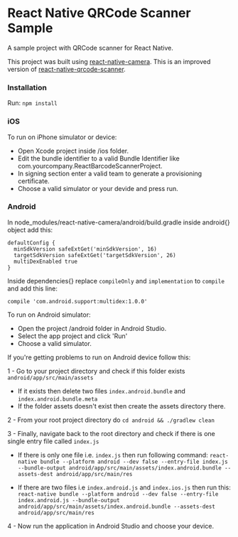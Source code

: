 # React Native QRCode Scanner Sample
A sample project with QRCode scanner for React Native.

This project was built using [react-native-camera](https://github.com/lwansbrough/react-native-camera). This is an improved version of [react-native-qrcode-scanner](https://github.com/moaazsidat/react-native-qrcode-scanner).

### Installation

Run: `npm install`

### iOS

To run on iPhone simulator or device:
- Open Xcode project inside /ios folder. 
- Edit the bundle identifier to a valid Bundle Identifier like com.yourcompany.ReactBarcodeScannerProject.
- In signing section enter a valid team to generate a provisioning certificate. 
- Choose a valid simulator or your devide and press run.

### Android

In node_modules/react-native-camera/android/build.gradle inside android{} object add this:

```
defaultConfig {
  minSdkVersion safeExtGet('minSdkVersion', 16)
  targetSdkVersion safeExtGet('targetSdkVersion', 26)
  multiDexEnabled true
}
```

Inside dependencies{} replace `compileOnly` and `implementation` to `compile` and add this line:

```
compile 'com.android.support:multidex:1.0.0'
```

To run on Android simulator:
- Open the project /android folder in Android Studio.
- Select the app project and click 'Run'
- Choose a valid simulator.

If you're getting problems to run on Android device follow this:

1 - Go to your project directory and check if this folder exists `android/app/src/main/assets`
  - If it exists then delete two files `index.android.bundle` and `index.android.bundle.meta`
  - If the folder assets doesn't exist then create the assets directory there.

2 - From your root project directory do
`cd android && ./gradlew clean`

3 - Finally, navigate back to the root directory and check if there is one single entry file called `index.js`
  - If there is only one file i.e. `index.js` then run following command:
`react-native bundle --platform android --dev false --entry-file index.js --bundle-output android/app/src/main/assets/index.android.bundle --assets-dest android/app/src/main/res`

  - If there are two files i.e `index.android.js` and `index.ios.js` then run this:
`react-native bundle --platform android --dev false --entry-file index.android.js --bundle-output android/app/src/main/assets/index.android.bundle --assets-dest android/app/src/main/res`

4 - Now run the application in Android Studio and choose your device.
